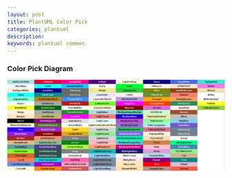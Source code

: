 ```yaml
---
layout: post
title: PlantUML Color Pick
categories: plantuml
description: 
keywords: plantuml common
---
```


### Color Pick Diagram

![](/assets/images/plantuml/plantuml-colors.png)